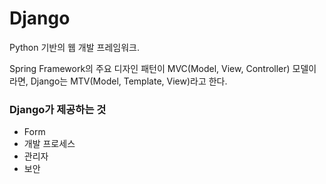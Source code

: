 # Django

Python 기반의 웹 개발 프레임워크.

Spring Framework의 주요 디자인 패턴이 MVC(Model, View, Controller) 모델이라면, Django는 MTV(Model, Template, View)라고 한다.

### Django가 제공하는 것

- Form
- 개발 프로세스
- 관리자
- 보안

